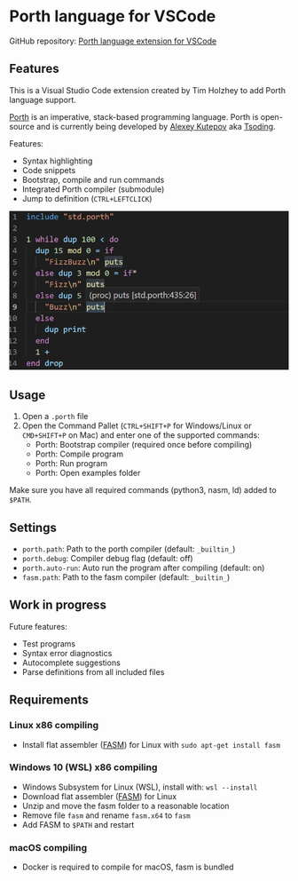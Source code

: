 # Porth language for VSCode

GitHub repository: [Porth language extension for VSCode](https://github.com/timholzhey/porth-language)

## Features

This is a Visual Studio Code extension created by Tim Holzhey to add Porth language support.

[Porth](https://gitlab.com/tsoding/porth) is an imperative, stack-based programming language.
Porth is open-source and is currently being developed by [Alexey Kutepov](https://github.com/rexim) aka [Tsoding](https://www.youtube.com/c/Tsoding).

Features:
- Syntax highlighting
- Code snippets
- Bootstrap, compile and run commands
- Integrated Porth compiler (submodule)
- Jump to definition (`CTRL+LEFTCLICK`)

![Example](example_code.png)

## Usage

1. Open a `.porth` file
2. Open the Command Pallet (`CTRL+SHIFT+P` for Windows/Linux or `CMD+SHIFT+P` on Mac) and enter one of the supported commands:
    - Porth: Bootstrap compiler (required once before compiling)
    - Porth: Compile program
    - Porth: Run program
    - Porth: Open examples folder

Make sure you have all required commands (python3, nasm, ld) added to `$PATH`.

## Settings

- `porth.path`: Path to the porth compiler (default: `_builtin_`)
- `porth.debug`: Compiler debug flag (default: off)
- `porth.auto-run`: Auto run the program after compiling (default: on)
- `fasm.path`: Path to the fasm compiler (default: `_builtin_`)

## Work in progress

Future features:

- Test programs
- Syntax error diagnostics
- Autocomplete suggestions
- Parse definitions from all included files

## Requirements

### Linux x86 compiling

- Install flat assembler ([FASM](https://flatassembler.net/download.php)) for Linux with `sudo apt-get install fasm`

### Windows 10 (WSL) x86 compiling

- Windows Subsystem for Linux (WSL), install with: `wsl --install`
- Download flat assembler ([FASM](https://flatassembler.net/download.php)) for Linux
- Unzip and move the fasm folder to a reasonable location
- Remove file `fasm` and rename `fasm.x64` to `fasm`
- Add FASM to `$PATH` and restart

### macOS compiling

- Docker is required to compile for macOS, fasm is bundled